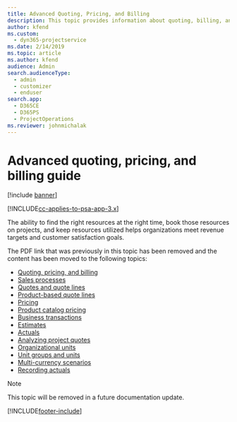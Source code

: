 ```yaml
---
title: Advanced Quoting, Pricing, and Billing
description: This topic provides information about quoting, billing, and pricing in Project Service Automation.
author: kfend
ms.custom: 
  - dyn365-projectservice
ms.date: 2/14/2019
ms.topic: article
ms.author: kfend
audience: Admin
search.audienceType: 
  - admin
  - customizer
  - enduser
search.app: 
  - D365CE
  - D365PS
  - ProjectOperations
ms.reviewer: johnmichalak
---
```


# Advanced quoting, pricing, and billing guide

[!include [banner](../../includes/psa-now-project-operations.md)]

[!INCLUDE[cc-applies-to-psa-app-3.x](../../includes/cc-applies-to-psa-app-3x.md)]

The ability to find the right resources at the right time, book those resources on projects, and keep resources utilized helps organizations meet revenue targets and customer satisfaction goals. 

The PDF link that was previously in this topic has been removed and the content has been moved to the following topics:

- [Quoting, pricing, and billing](../quote-bill-price.md)
- [Sales processes](../basic-sales-process.md)
- [Quotes and quote lines](../basic-quote-lines.md)
- [Product-based quote lines](../product-based-quote-lines.md)
- [Pricing](../basic-pricing.md)
- [Product catalog pricing](../product-catalog-pricing.md)
- [Business transactions](../basic-business-transactions.md)
- [Estimates](../estimates.md)
- [Actuals](../actuals.md)
- [Analyzing project quotes](../basic-analyzing-quotes.md)
- [Organizational units](../advanced-organizational.md)
- [Unit groups and units](../advanced-units.md)
- [Multi-currency scenarios](../advanced-currency.md)
- [Recording actuals](../advanced-actuals.md)

> [!NOTE]
> This topic will be removed in a future documentation update. 


[!INCLUDE[footer-include](../../includes/footer-banner.md)]
